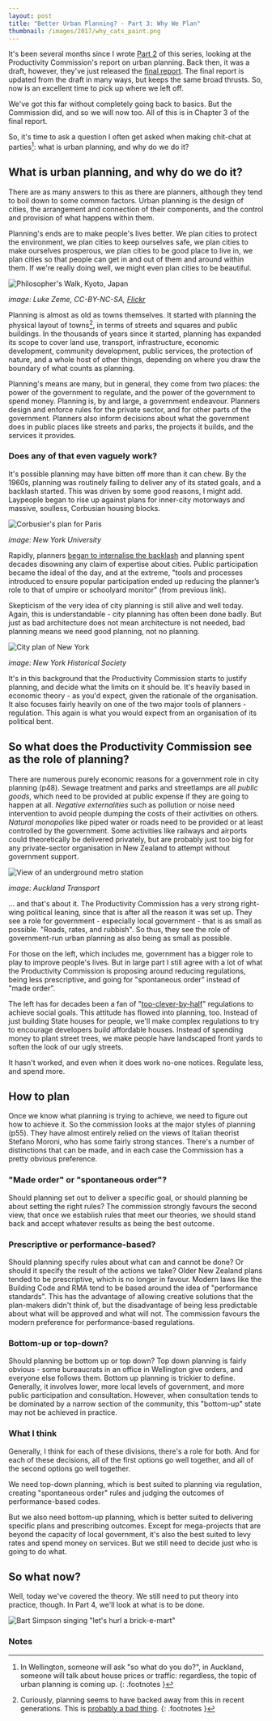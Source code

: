 ```yaml
---
layout: post
title: "Better Urban Planning? - Part 3: Why We Plan"
thumbnail: /images/2017/why_cats_paint.png
---
```


It's been several months since I wrote [Part 2](/2016/08/better-urban-planning-part-2) of this series, looking at the Productivity Commission's report on urban planning. Back then, it was a draft, however, they've just released the [final report](http://www.productivity.govt.nz/sites/default/files/Urban%20planning%20final%20web%20pdf_1.pdf). The final report is updated from the draft in many ways, but keeps the same broad thrusts. So, now is an excellent time to pick up where we left off.

We've got this far without completely going back to basics. But the Commission did, and so we will now too. All of this is in Chapter 3 of the final report.

So, it's time to ask a question I often get asked when making chit-chat at parties[^1]: what is urban planning, and why do we do it?

## What is urban planning, and why do we do it?

There are as many answers to this as there are planners, although they tend to boil down to some common factors. Urban planning is the design of cities, the arrangement and connection of their components, and the control and provision of what happens within them.

Planning's ends are to make people's lives better. We plan cities to protect the environment, we plan cities to keep ourselves safe, we plan cities to make ourselves prosperous, we plan cities to be good place to live in, we plan cities so that people can get in and out of them and around within them. If we're really doing well, we might even plan cities to be beautiful.

![Philosopher's Walk, Kyoto, Japan](/images/2017/zeme_kyoto.jpg)

*image: Luke Zeme, CC-BY-NC-SA, [Flickr](https://www.flickr.com/photos/lukezemephotography/11826644014)*

Planning is almost as old as towns themselves. It started with planning the physical layout of towns[^2], in terms of streets and squares and public buildings. In the thousands of years since it started, planning has expanded its scope to cover land use, transport, infrastructure, economic development, community development, public services, the protection of nature, and a whole host of other things, depending on where you draw the boundary of what counts as planning.

Planning's means are many, but in general, they come from two places: the power of the government to regulate, and the power of the government to spend money. Planning is, by and large, a government endeavour. Planners design and enforce rules for the private sector, and for other parts of the government. Planners also inform decisions about what the government does in public places like streets and parks, the projects it builds, and the services it provides.

### Does any of that even vaguely work?

It's possible planning may have bitten off more than it can chew. By the 1960s, planning was routinely failing to deliver any of its stated goals, and a backlash started. This was driven by some good reasons, I might add. Laypeople began to rise up against plans for inner-city motorways and massive, soulless, Corbusian housing blocks. 

![Corbusier's plan for Paris](/images/2017/corbusier.jpg)

*image: New York University*

Rapidly, planners [began to internalise the backlash](https://placesjournal.org/article/jane-jacobs-and-the-death-and-life-of-american-planning/) and planning spent decades disowning any claim of expertise about cities. Public participation became the ideal of the day, and at the extreme, "tools and processes introduced to ensure popular participation ended up reducing the planner’s role to that of umpire or schoolyard monitor" (from previous link).

Skepticism of the very idea of city planning is still alive and well today. Again, this is understandable - city planning has often been done badly. But just as bad architecture does not mean architecture is not needed, bad planning means we need good planning, not no planning.

![City plan of New York](/images/2017/nyc_plan.jpg)

*image: New York Historical Society*

It's in this background that the Productivity Commission starts to justify planning, and decide what the limits on it should be. It's heavily based in economic theory - as you'd expect, given the rationale of the organisation. It also focuses fairly heavily on one of the two major tools of planners - regulation. This again is what you would expect from an organisation of its political bent.

## So what does the Productivity Commission see as the role of planning?

There are numerous purely economic reasons for a government role in city planning (p48). Sewage treatment and parks and streetlamps are all *public goods*, which need to be provided at public expense if they are going to happen at all. *Negative externalities* such as pollution or noise need intervention to avoid people dumping the costs of their activities on others. *Natural monopolies* like piped water or roads need to be provided or at least controlled by the government. Some activities like railways and airports could theoretically be delivered privately, but are probably just too big for any private-sector organisation in New Zealand to attempt without government support.

![View of an underground metro station](/images/2017/k-rd-station.jpg)

*image: Auckland Transport*

... and that's about it. The Productivity Commission has a very strong right-wing political leaning, since that is after all the reason it was set up. They see a role for government - especially local government - that is as small as possible. "Roads, rates, and rubbish". So thus, they see the role of government-run urban planning as also being as small as possible.

For those on the left, which includes me, government has a bigger role to play to improve people's lives. But in large part I still agree with a lot of what the Productivity Commission is proposing around reducing regulations, being less prescriptive, and going for "spontaneous order" instead of "made order".

The left has for decades been a fan of "[too-clever-by-half](http://democracyjournal.org/arguments/keep-it-simple-and-take-credit/)" regulations to achieve social goals. This attitude has flowed into planning, too. Instead of just building State houses for people, we'll make complex regulations to try to encourage developers build affordable houses. Instead of spending money to plant street trees, we make people have landscaped front yards to soften the look of our ugly streets.

It hasn't worked, and even when it does work no-one notices. Regulate less, and spend more.

## How to plan

Once we know what planning is trying to achieve, we need to figure out how to achieve it. So the commission looks at the major styles of planning (p55). They have almost entirely relied on the views of Italian theorist Stefano Moroni, who has some fairly strong stances. There's a number of distinctions that can be made, and in each case the Commission has a pretty obvious preference.

### "Made order" or "spontaneous order"?

Should planning set out to deliver a specific goal, or should planning be about setting the right rules? The commission strongly favours the second view, that once we establish rules that meet our theories, we should stand back and accept whatever results as being the best outcome.

### Prescriptive or performance-based?

Should planning specify rules about what can and cannot be done? Or should it specify the result of the actions we take? Older New Zealand plans tended to be prescriptive, which is no longer in favour. Modern laws like the Building Code and RMA tend to be based around the idea of "performance standards". This has the advantage of allowing creative solutions that the plan-makers didn't think of, but the disadvantage of being less predictable about what will be approved and what will not. The commission favours the modern preference for performance-based regulations.

### Bottom-up or top-down?

Should planning be bottom up or top down? Top down planning is fairly obvious - some bureaucrats in an office in Wellington give orders, and everyone else follows them. Bottom up planning is trickier to define. Generally, it involves lower, more local levels of government, and more public participation and consultation. However, when consultation tends to be dominated by a narrow section of the community, this "bottom-up" state may not be achieved in practice.

### What I think

Generally, I think for each of these divisions, there's a role for both. And for each of these decisions, all of the first options go well together, and all of the second options go well together.

We need top-down planning, which is best suited to planning via regulation, creating "spontaneous order" rules and judging the outcomes of performance-based codes.

But we also need bottom-up planning, which is better suited to delivering specific plans and prescribing outcomes. Except for mega-projects that are beyond the capacity of local government, it's also the best suited to levy rates and spend money on services. But we still need to decide just who is going to do what.

## So what now?

Well, today we've covered the theory. We still need to put theory into practice, though. In Part 4, we'll look at what is to be done.

![Bart Simpson singing "let's hurl a brick-e-mart"](/images/2017/brick-e-mart.jpg)

### Notes

[^1]: In Wellington, someone will ask "so what do you do?", in Auckland, someone will talk about house prices or traffic: regardless, the topic of urban planning is coming up.
{: .footnotes }

[^2]: Curiously, planning seems to have backed away from this in recent generations. This is [probably a bad thing](http://oldurbanist.blogspot.co.nz/2015/12/the-older-way-of-city-planning.html).
{: .footnotes }
